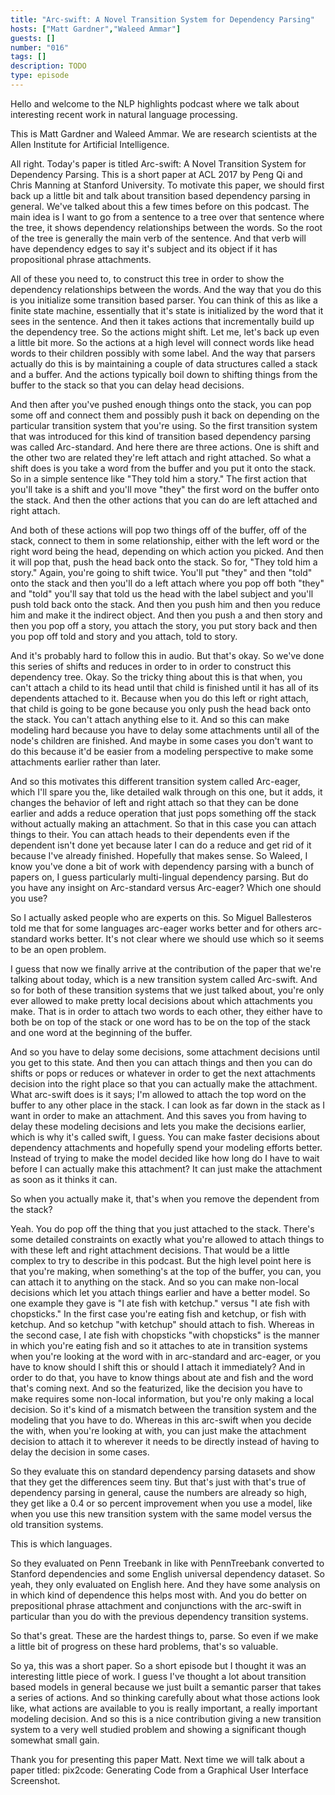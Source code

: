 ```yaml
---
title: "Arc-swift: A Novel Transition System for Dependency Parsing"
hosts: ["Matt Gardner","Waleed Ammar"]
guests: []
number: "016"
tags: []
description: TODO
type: episode
---
```


<turn speaker="Matt Gardner" timestamp="00:00">

Hello and welcome to the NLP highlights podcast where we talk about interesting recent work in
natural language processing.

</turn>


<turn speaker="Waleed Ammar" timestamp="00:06">

This is Matt Gardner and Waleed Ammar. We are research scientists at the Allen Institute for
Artificial Intelligence.

</turn>


<turn speaker="Matt Gardner" timestamp="00:11">

All right. Today's paper is titled Arc-swift: A Novel Transition System for Dependency Parsing. This
is a short paper at ACL 2017 by Peng Qi and Chris Manning at Stanford University. To motivate this
paper, we should first back up a little bit and talk about transition based dependency parsing in
general. We've talked about this a few times before on this podcast. The main idea is I want to go
from a sentence to a tree over that sentence where the tree, it shows dependency relationships
between the words. So the root of the tree is generally the main verb of the sentence. And that verb
will have dependency edges to say it's subject and its object if it has propositional phrase
attachments.

</turn>


<turn speaker="Matt Gardner" timestamp="00:58">

All of these you need to, to construct this tree in order to show the dependency relationships
between the words. And the way that you do this is you initialize some transition based parser. You
can think of this as like a finite state machine, essentially that it's state is initialized by the
word that it sees in the sentence. And then it takes actions that incrementally build up the
dependency tree. So the actions might shift. Let me, let's back up even a little bit more. So the
actions at a high level will connect words like head words to their children possibly with some
label. And the way that parsers actually do this is by maintaining a couple of data structures
called a stack and a buffer. And the actions typically boil down to shifting things from the buffer
to the stack so that you can delay head decisions.

</turn>


<turn speaker="Matt Gardner" timestamp="01:57">

And then after you've pushed enough things onto the stack, you can pop some off and connect them and
possibly push it back on depending on the particular transition system that you're using. So the
first transition system that was introduced for this kind of transition based dependency parsing was
called Arc-standard. And here there are three actions. One is shift and the other two are related
they're left attach and right attached. So what a shift does is you take a word from the buffer and
you put it onto the stack. So in a simple sentence like "They told him a story." The first action
that you'll take is a shift and you'll move "they" the first word on the buffer onto the stack. And
then the other actions that you can do are left attached and right attach.

</turn>


<turn speaker="Matt Gardner" timestamp="02:45">

And both of these actions will pop two things off of the buffer, off of the stack, connect to them
in some relationship, either with the left word or the right word being the head, depending on which
action you picked. And then it will pop that, push the head back onto the stack. So for, "They told
him a story." Again, you're going to shift twice. You'll put "they" and then "told" onto the stack
and then you'll do a left attach where you pop off both "they" and "told" you'll say that told us
the head with the label subject and you'll push told back onto the stack. And then you push him and
then you reduce him and make it the indirect object. And then you push a and then story and then you
pop off a story, you attach the story, you put story back and then you pop off told and story and
you attach, told to story.

</turn>


<turn speaker="Matt Gardner" timestamp="03:32">

And it's probably hard to follow this in audio. But that's okay. So we've done this series of shifts
and reduces in order to in order to construct this dependency tree. Okay. So the tricky thing about
this is that when, you can't attach a child to its head until that child is finished until it has
all of its dependents attached to it. Because when you do this left or right attach, that child is
going to be gone because you only push the head back onto the stack. You can't attach anything else
to it. And so this can make modeling hard because you have to delay some attachments until all of
the node's children are finished. And maybe in some cases you don't want to do this because it'd be
easier from a modeling perspective to make some attachments earlier rather than later.

</turn>


<turn speaker="Matt Gardner" timestamp="04:28">

And so this motivates this different transition system called Arc-eager, which I'll spare you the,
like detailed walk through on this one, but it adds, it changes the behavior of left and right
attach so that they can be done earlier and adds a reduce operation that just pops something off the
stack without actually making an attachment. So that in this case you can attach things to their.
You can attach heads to their dependents even if the dependent isn't done yet because later I can do
a reduce and get rid of it because I've already finished. Hopefully that makes sense. So Waleed, I
know you've done a bit of work with dependency parsing with a bunch of papers on, I guess
particularly multi-lingual dependency parsing. But do you have any insight on Arc-standard versus
Arc-eager? Which one should you use?

</turn>


<turn speaker="Waleed Ammar" timestamp="05:21">

So I actually asked people who are experts on this. So Miguel Ballesteros told me that for some
languages arc-eager works better and for others arc-standard works better. It's not clear where we
should use which so it seems to be an open problem.

</turn>


<turn speaker="Matt Gardner" timestamp="05:41">

I guess that now we finally arrive at the contribution of the paper that we're talking about today,
which is a new transition system called Arc-swift. And so for both of these transition systems that
we just talked about, you're only ever allowed to make pretty local decisions about which
attachments you make. That is in order to attach two words to each other, they either have to both
be on top of the stack or one word has to be on the top of the stack and one word at the beginning
of the buffer.

</turn>


<turn speaker="Matt Gardner" timestamp="06:13">

And so you have to delay some decisions, some attachment decisions until you get to this state. And
then you can attach things and then you can do shifts or pops or reduces or whatever in order to get
the next attachments decision into the right place so that you can actually make the attachment.
What arc-swift does is it says; I'm allowed to attach the top word on the buffer to any other place
in the stack. I can look as far down in the stack as I want in order to make an attachment. And this
saves you from having to delay these modeling decisions and lets you make the decisions earlier,
which is why it's called swift, I guess. You can make faster decisions about dependency attachments
and hopefully spend your modeling efforts better. Instead of trying to make the model decided like
how long do I have to wait before I can actually make this attachment? It can just make the
attachment as soon as it thinks it can.

</turn>


<turn speaker="Waleed Ammar" timestamp="07:06">

So when you actually make it, that's when you remove the dependent from the stack?

</turn>


<turn speaker="Matt Gardner" timestamp="07:12">

Yeah. You do pop off the thing that you just attached to the stack. There's some detailed
constraints on exactly what you're allowed to attach things to with these left and right attachment
decisions. That would be a little complex to try to describe in this podcast. But the high level
point here is that you're making, when something's at the top of the buffer, you can, you can attach
it to anything on the stack. And so you can make non-local decisions which let you attach things
earlier and have a better model. So one example they gave is "I ate fish with ketchup." versus "I
ate fish with chopsticks." In the first case you're eating fish and ketchup, or fish with ketchup.
And so ketchup "with ketchup" should attach to fish. Whereas in the second case, I ate fish with
chopsticks "with chopsticks" is the manner in which you're eating fish and so it attaches to ate in
transition systems when you're looking at the word with in arc-standard and arc-eager, or you have
to know should I shift this or should I attach it immediately? And in order to do that, you have to
know things about ate and fish and the word that's coming next. And so the featurized, like the
decision you have to make requires some non-local information, but you're only making a local
decision. So it's kind of a mismatch between the transition system and the modeling that you have to
do. Whereas in this arc-swift when you decide the with, when you're looking at with, you can just
make the attachment decision to attach it to wherever it needs to be directly instead of having to
delay the decision in some cases.

</turn>


<turn speaker="Matt Gardner" timestamp="08:53">

So they evaluate this on standard dependency parsing datasets and show that they get the differences
seem tiny. But that's just with that's true of dependency parsing in general, cause the numbers are
already so high, they get like a 0.4 or so percent improvement when you use a model, like when you
use this new transition system with the same model versus the old transition systems.

</turn>


<turn speaker="Waleed Ammar" timestamp="09:24">

This is which languages.

</turn>


<turn speaker="Matt Gardner" timestamp="09:27">

So they evaluated on Penn Treebank in like with PennTreebank converted to Stanford dependencies and
some English universal dependency dataset. So yeah, they only evaluated on English here. And they
have some analysis on in which kind of dependence this helps most with. And you do better on
prepositional phrase attachment and conjunctions with the arc-swift in particular than you do with
the previous dependency transition systems.

</turn>


<turn speaker="Waleed Ammar" timestamp="10:00">

So that's great. These are the hardest things to, parse. So even if we make a little bit of progress
on these hard problems, that's so valuable.

</turn>


<turn speaker="Matt Gardner" timestamp="10:11">

So ya, this was a short paper. So a short episode but I thought it was an interesting little piece
of work. I guess I've thought a lot about transition based models in general because we just built a
semantic parser that takes a series of actions. And so thinking carefully about what those actions
look like, what actions are available to you is really important, a really important modeling
decision. And so this is a nice contribution giving a new transition system to a very well studied
problem and showing a significant though somewhat small gain.

</turn>


<turn speaker="Waleed Ammar" timestamp="10:46">

Thank you for presenting this paper Matt. Next time we will talk about a paper titled: pix2code:
Generating Code from a Graphical User Interface Screenshot.

</turn>
